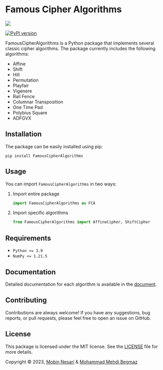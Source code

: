 # Famous Cipher Algorithms
<img src="https://github.com/MobinNesari81/Famous-Cipher-Algorithms/blob/main/Logos/FCA-light.svg?raw=true" align='center'>

[![PyPI version](https://badge.fury.io/py/FamousCipherAlgorithms.png)](https://badge.fury.io/py/FamousCipherAlgorithms)

FamousCipherAlgorithms is a Python package that implements several classic cipher algorithms. The package currently includes the following algorithms:
- Affine
- Shift
- Hill
- Permutation
- Playfair
- Vigenere
- Rail Fence
- Columnar Transposition
- One Time Pad
- Polybius Square
- ADFGVX

## Installation
The package can be easily installed using pip:
```
pip install FamousCipherAlgorithms
```

## Usage
You can import `FamousCipherAlgorithms` in two ways:
1. Import entire package
    ```python
    import FamousCipherAlgorithms as FCA
    ```
2. Import specific algorithms
    ```python
    from FamousCipherAlgorithms import AffineCipher, ShiftCipher
    ```

## Requirements
- `Python >= 3.9`
- `NumPy <= 1.21.5`

## Documentation
Detailed documentation for each algorithm is available in the <a href="https://famous-cipher-algorithm.readthedocs.io/en/latest/index.html"> document</a>.

## Contributing
Contributions are always welcome! If you have any suggestions, bug reports, or pull requests, please feel free to open an issue on GitHub.

## License
This package is licensed under the MIT license. See the <a href="https://github.com/MobinNesari81/Famous-Cipher-Algorithms/blob/main/LICENSE">LICENSE</a> file for more details.

Copyright © 2023, <a href="https://www.linkedin.com/in/mobin-nesari/">Mobin Nesari</a> & <a href="https://www.linkedin.com/in/mohammad-mahdi-begmaz-69665a243/">Mohammad Mehdi Begmaz</a>